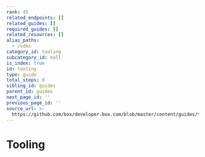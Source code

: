 ```yaml
---
rank: 45
related_endpoints: []
related_guides: []
required_guides: []
related_resources: []
alias_paths:
  - /sdks
category_id: tooling
subcategory_id: null
is_index: true
id: tooling
type: guide
total_steps: 0
sibling_id: guides
parent_id: guides
next_page_id: ''
previous_page_id: ''
source_url: >-
  https://github.com/box/developer.box.com/blob/master/content/guides/tooling/index.md
---
```


# Tooling
